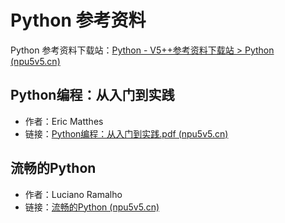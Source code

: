 # Python 参考资料

Python 参考资料下载站：[Python - V5++参考资料下载站 > Python (npu5v5.cn)](https://files.npu5v5.cn/Python/)



## Python编程：从入门到实践

+ 作者：Eric Matthes
+ 链接：[Python编程：从入门到实践.pdf (npu5v5.cn)](https://files.npu5v5.cn/Python/Python编程：从入门到实践.pdf)



## 流畅的Python

+ 作者：Luciano Ramalho
+ 链接：[流畅的Python (npu5v5.cn)](https://files.npu5v5.cn/Python/流畅的Python.pdf)

